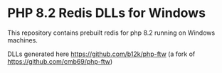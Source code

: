 # PHP 8.2 Redis DLLs for Windows

This repository contains prebuilt redis for php 8.2 running on Windows machines.

DLLs generated here https://github.com/b12k/php-ftw (a fork of https://github.com/cmb69/php-ftw)
